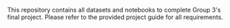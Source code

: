 This repository contains all datasets and notebooks to complete Group 3's final project. Please refer to the provided project guide for all requirements.
